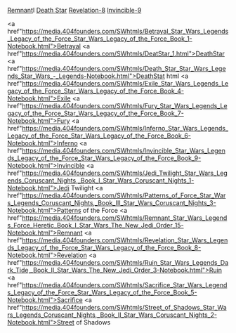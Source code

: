 [Remnant](https://media.404founders.com/SWhtmls/Remnant_Star_Wars_Legends_Force_Heretic_Book_I_Star_Wars_The_New_Jedi_Order_15-Notebook.html)I
[Death Star](https://media.404founders.com/SWhtmls/Death_Star_Star_Wars_Legends_Star_Wars_-_Legends-Notebook.html)
[Revelation-8](https://media.404founders.com/SWhtmls/Revelation_Star_Wars_Legends_Legacy_of_the_Force_Star_Wars_Legacy_of_the_Force_Book_8-Notebook.html)
[Invincible-9](https://media.404founders.com/SWhtmls/Invincible_Star_Wars_Legends_Legacy_of_the_Force_Star_Wars_Legacy_of_the_Force_Book_9-Notebook.html)

<a href"https://media.404founders.com/SWhtmls/Betrayal_Star_Wars_Legends_Legacy_of_the_Force_Star_Wars_Legacy_of_the_Force_Book_1-Notebook.html">Betrayal</a>
<a href"https://media.404founders.com/SWhtmls/DeatStar_1.html">DeathStar</a>
<a href"https://media.404founders.com/SWhtmls/Death_Star_Star_Wars_Legends_Star_Wars_-_Legends-Notebook.html">DeathStat html</a>
<a href"https://media.404founders.com/SWhtmls/Exile_Star_Wars_Legends_Legacy_of_the_Force_Star_Wars_Legacy_of_the_Force_Book_4-Notebook.html">Exile</a>
<a href"https://media.404founders.com/SWhtmls/Fury_Star_Wars_Legends_Legacy_of_the_Force_Star_Wars_Legacy_of_the_Force_Book_7-Notebook.html">Fury</a>
<a href"https://media.404founders.com/SWhtmls/Inferno_Star_Wars_Legends_Legacy_of_the_Force_Star_Wars_Legacy_of_the_Force_Book_6-Notebook.html">Inferno</a>
<a href"https://media.404founders.com/SWhtmls/Invincible_Star_Wars_Legends_Legacy_of_the_Force_Star_Wars_Legacy_of_the_Force_Book_9-Notebook.html">Invincible</a>
<a href"https://media.404founders.com/SWhtmls/Jedi_Twilight_Star_Wars_Legends_Coruscant_Nights,_Book_I_Star_Wars_Coruscant_Nights_1-Notebook.html">Jedi Twilight</a>
<a href"https://media.404founders.com/SWhtmls/Patterns_of_Force_Star_Wars_Legends_Coruscant_Nights,_Book_III_Star_Wars_Coruscant_Nights_3-Notebook.html">Patterns of the Force</a>
<a href"https://media.404founders.com/SWhtmls/Remnant_Star_Wars_Legends_Force_Heretic_Book_I_Star_Wars_The_New_Jedi_Order_15-Notebook.html">Remnant</a>
<a href"https://media.404founders.com/SWhtmls/Revelation_Star_Wars_Legends_Legacy_of_the_Force_Star_Wars_Legacy_of_the_Force_Book_8-Notebook.html">Revelation</a>
<a href"https://media.404founders.com/SWhtmls/Ruin_Star_Wars_Legends_Dark_Tide,_Book_II_Star_Wars_The_New_Jedi_Order_3-Notebook.html">Ruin</a>
<a href"https://media.404founders.com/SWhtmls/Sacrifice_Star_Wars_Legends_Legacy_of_the_Force_Star_Wars_Legacy_of_the_Force_Book_5-Notebook.html">Sacrifice</a>
<a href"https://media.404founders.com/SWhtmls/Street_of_Shadows_Star_Wars_Legends_Coruscant_Nights,_Book_II_Star_Wars_Coruscant_Nights_2-Notebook.html">Street of Shadows</a>
